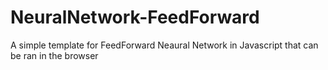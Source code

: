 # NeuralNetwork-FeedForward
 A simple template for FeedForward Neaural Network in Javascript that can be ran in the browser
